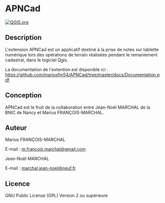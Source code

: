 # APNCad
[![QGIS.org](https://img.shields.io/badge/QGIS.org-published-green)](https://plugins.qgis.org/plugins/apncad/#plugin-versions)

## Description

L'extension APNCad est un applicatif destiné à la prise de notes sur tablette numérique lors des opérations de terrain réalisées pendant le remaniement cadastral, dans le logiciel Qgis.

La documentation de l'extention est disponible ici : https://github.com/mariusfm54/APNCad/tree/master/docs/Documentation.pdf

## Conception

APNCad est le fruit de la collaboration entre Jean-Noël MARCHAL de la BNIC de Nancy et Marius FRANÇOIS-MARCHAL.

## Auteur

Marius FRANÇOIS-MARCHAL

E-mail : m.francois.marchal@gmail.com

Jean-Noël MARCHAL

E-mail : marchal.jean-noel@neuf.fr

## Licence

GNU Public License (GPL) Version 2 ou supérieure